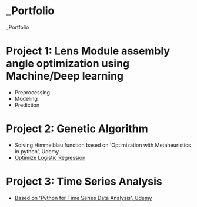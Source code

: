# _Portfolio
_Portfolio

# Project 1: Lens Module assembly angle optimization using Machine/Deep learning
* Preprocessing
* Modeling
* Prediction

# Project 2: Genetic Algorithm
* Solving Himmelblau function based on 'Optimization with Metaheuristics in python', Udemy
* [Optimize Logistic Regression](https://github.com/ilvnax24er/Genetic_Algorithm/tree/main)

# Project 3: Time Series Analysis
* [Based on 'Python for Time Series Data Analysis', Udemy](https://github.com/ilvnax24er/Time_Series_Data_Analysis)
